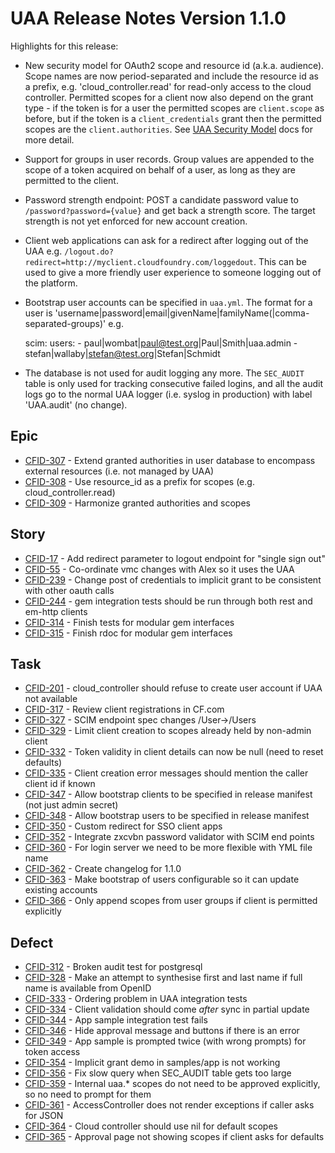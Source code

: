 # UAA Release Notes Version 1.1.0

Highlights for this release:

* New security model for OAuth2 scope and resource id
(a.k.a. audience).  Scope names are now period-separated and include
the resource id as a prefix, e.g. 'cloud_controller.read' for
read-only access to the cloud controller.  Permitted scopes for a
client now also depend on the grant type - if the token is for a user
the permitted scopes are `client.scope` as before, but if the token is
a `client_credentials` grant then the permitted scopes are the
`client.authorities`.  See
[UAA Security Model](https://github.com/cloudfoundry/uaa/blob/master/docs/UAA-Security.md)
docs for more detail.

* Support for groups in user records.  Group values are appended to
the scope of a token acquired on behalf of a user, as long as they are
permitted to the client.

* Password strength endpoint: POST a candidate password value to
`/password?password={value}` and get back a strength score.  The
target strength is not yet enforced for new account creation.

* Client web applications can ask for a redirect after logging out of
the UAA
e.g. `/logout.do?redirect=http://myclient.cloudfoundry.com/loggedout`.
This can be used to give a more friendly user experience to
someone logging out of the platform.

* Bootstrap user accounts can be specified in `uaa.yml`.  The format
for a user is
'username|password|email|givenName|familyName(|comma-separated-groups)'
e.g.

    scim:
      users:
        - paul|wombat|paul@test.org|Paul|Smith|uaa.admin
        - stefan|wallaby|stefan@test.org|Stefan|Schmidt

* The database is not used for audit logging any more.  The
`SEC_AUDIT` table is only used for tracking consecutive failed logins,
and all the audit logs go to the normal UAA logger (i.e. syslog in
production) with label 'UAA.audit' (no change).

## Epic
* [CFID-307](https://issuetracker.springsource.com/browse/CFID-307) - Extend granted authorities in user database to encompass external resources (i.e. not managed by UAA)
* [CFID-308](https://issuetracker.springsource.com/browse/CFID-308) - Use resource_id as a prefix for scopes (e.g. cloud_controller.read)
* [CFID-309](https://issuetracker.springsource.com/browse/CFID-309) - Harmonize granted authorities and scopes

## Story
* [CFID-17](https://issuetracker.springsource.com/browse/CFID-17) - Add redirect parameter to logout endpoint for "single sign out"
* [CFID-55](https://issuetracker.springsource.com/browse/CFID-55) - Co-ordinate vmc changes with Alex so it uses the UAA
* [CFID-239](https://issuetracker.springsource.com/browse/CFID-239) - Change post of credentials to implicit grant to be consistent with other oauth calls
* [CFID-244](https://issuetracker.springsource.com/browse/CFID-244) - gem integration tests should be run through both rest and em-http clients
* [CFID-314](https://issuetracker.springsource.com/browse/CFID-314) - Finish tests for modular gem interfaces
* [CFID-315](https://issuetracker.springsource.com/browse/CFID-315) - Finish rdoc for modular gem interfaces

## Task
* [CFID-201](https://issuetracker.springsource.com/browse/CFID-201) - cloud_controller should refuse to create user account if UAA not available
* [CFID-317](https://issuetracker.springsource.com/browse/CFID-317) - Review client registrations in CF.com
* [CFID-327](https://issuetracker.springsource.com/browse/CFID-327) - SCIM endpoint spec changes /User->/Users
* [CFID-329](https://issuetracker.springsource.com/browse/CFID-329) - Limit client creation to scopes already held by non-admin client
* [CFID-332](https://issuetracker.springsource.com/browse/CFID-332) - Token validity in client details can now be null (need to reset defaults)
* [CFID-335](https://issuetracker.springsource.com/browse/CFID-335) - Client creation error messages should mention the caller client id if known
* [CFID-347](https://issuetracker.springsource.com/browse/CFID-347) - Allow bootstrap clients to be specified in release manifest (not just admin secret)
* [CFID-348](https://issuetracker.springsource.com/browse/CFID-348) - Allow bootstrap users to be specified in release manifest
* [CFID-350](https://issuetracker.springsource.com/browse/CFID-350) - Custom redirect for SSO client apps
* [CFID-352](https://issuetracker.springsource.com/browse/CFID-352) - Integrate zxcvbn password validator with SCIM end points
* [CFID-360](https://issuetracker.springsource.com/browse/CFID-360) - For login server we need to be more flexible with YML file name
* [CFID-362](https://issuetracker.springsource.com/browse/CFID-362) - Create changelog for 1.1.0
* [CFID-363](https://issuetracker.springsource.com/browse/CFID-363) - Make bootstrap of users configurable so it can update existing accounts
* [CFID-366](https://issuetracker.springsource.com/browse/CFID-366) - Only append scopes from user groups if client is permitted explicitly

## Defect

* [CFID-312](https://issuetracker.springsource.com/browse/CFID-312) - Broken audit test for postgresql
* [CFID-328](https://issuetracker.springsource.com/browse/CFID-328) - Make an attempt to synthesise first and last name if full name is available from OpenID
* [CFID-333](https://issuetracker.springsource.com/browse/CFID-333) - Ordering problem in UAA integration tests
* [CFID-334](https://issuetracker.springsource.com/browse/CFID-334) - Client validation should come *after* sync in partial update
* [CFID-344](https://issuetracker.springsource.com/browse/CFID-344) - App sample integration test fails
* [CFID-346](https://issuetracker.springsource.com/browse/CFID-346) - Hide approval message and buttons if there is an error
* [CFID-349](https://issuetracker.springsource.com/browse/CFID-349) - App sample is prompted twice (with wrong prompts) for token access
* [CFID-354](https://issuetracker.springsource.com/browse/CFID-354) - Implicit grant demo in samples/app is not working
* [CFID-356](https://issuetracker.springsource.com/browse/CFID-356) - Fix slow query when SEC_AUDIT table gets too large
* [CFID-359](https://issuetracker.springsource.com/browse/CFID-359) - Internal uaa.* scopes do not need to be approved explicitly, so no need to prompt for them
* [CFID-361](https://issuetracker.springsource.com/browse/CFID-361) - AccessController does not render exceptions if caller asks for JSON
* [CFID-364](https://issuetracker.springsource.com/browse/CFID-364) - Cloud controller should use nil for default scopes
* [CFID-365](https://issuetracker.springsource.com/browse/CFID-365) - Approval page not showing scopes if client asks for defaults

